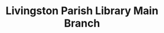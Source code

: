 ---
layout: repo
title: "Livingston Parish Library Main Branch"
id: 24944
permalink: repos/24944/
---